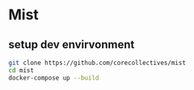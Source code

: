 # Mist


## setup dev envirvonment

```bash
git clone https://github.com/corecollectives/mist
cd mist
docker-compose up --build
```

